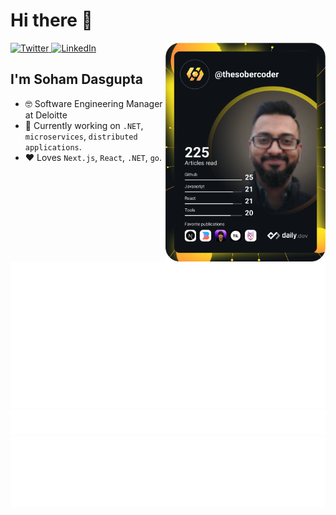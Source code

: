 # Hi there 👋

<!--
**thesobercoder/thesobercoder** is a ✨ _special_ ✨ repository because its `README.md` (this file) appears on your GitHub profile.

Here are some ideas to get you started:

- 🔭 I’m currently working on ...
- 🌱 I’m currently learning ...
- 👯 I’m looking to collaborate on ...
- 🤔 I’m looking for help with ...
- 💬 Ask me about ...
- 📫 How to reach me: ...
- 😄 Pronouns: ...
- ⚡ Fun fact: ...
-->

<div align="left">
   <a target="_blank" href="https://twitter.com/thesobercoder">
    <img
      src="https://img.shields.io/twitter/follow/thesobercoder?label=Twitter&logo=twitter&style=flat-square&color=1da1f2&logoColor=ffffff"
      alt="Twitter"
    />
  </a>
  <a target="_blank" href="https://www.linkedin.com/in/sohamdasgupta">
    <img
      src="https://img.shields.io/static/v1?logo=linkedin&style=flat-square&color=0072b1&label=LinkedIn&message=%E2%98%86"
      alt="LinkedIn"
    />
  </a>
  <a target="_blank" href="https://app.daily.dev">
    <img width="256" align="right" src="/devcard.svg" />
  </a>
</div>

## I'm Soham Dasgupta

- :nerd_face: Software Engineering Manager at Deloitte
- :microphone: Currently working on `.NET`, `microservices`, `distributed applications`.
- :heart: Loves `Next.js`, `React`, `.NET`, `go`.

![Metrics](/github-metrics.svg)
![Notable contributions](/notable.svg)
![Achievements](/achievements.svg)
